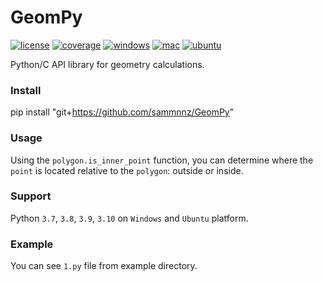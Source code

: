 # GeomPy
[![license](https://img.shields.io/badge/License-APACHE_2.0-green.svg)](http://www.apache.org/licenses/)
[![coverage](https://img.shields.io/endpoint?url=https://gist.githubusercontent.com/sammnnz/8785eb132e71830a74e34901b704e0e9/raw/geompy-cov-develop.json)](https://codecov.io/gh/sammnnz/GeomPy)
[![windows](https://img.shields.io/endpoint?url=https://gist.githubusercontent.com/sammnnz/8785eb132e71830a74e34901b704e0e9/raw/geompy-test-windows-develop.json)](https://github.com/sammnnz/GeomPy/actions/workflows/tests-win.yml)
[![mac](https://img.shields.io/endpoint?url=https://gist.githubusercontent.com/sammnnz/8785eb132e71830a74e34901b704e0e9/raw/geompy-test-mac-develop.json)](https://github.com/sammnnz/GeomPy/actions/workflows/tests-mac.yml)
[![ubuntu](https://img.shields.io/endpoint?url=https://gist.githubusercontent.com/sammnnz/8785eb132e71830a74e34901b704e0e9/raw/geompy-test-ubuntu-develop.json)](https://github.com/sammnnz/GeomPy/actions/workflows/tests-ub.yml)

Python/C API library for geometry calculations.

### Install
pip install "git+https://github.com/sammnnz/GeomPy"

### Usage
Using the `polygon.is_inner_point` function, you can determine where the `point` is located relative to the `polygon`: outside or inside.

### Support
Python `3.7`, `3.8`, `3.9`, `3.10` on `Windows` and `Ubuntu` platform.

### Example
You can see `1.py` file from example directory.
